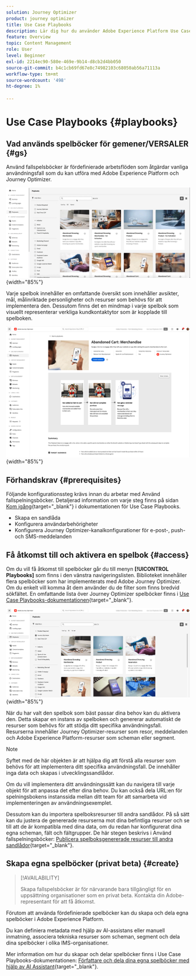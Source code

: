 ```yaml
---
solution: Journey Optimizer
product: journey optimizer
title: Use Case Playbooks
description: Lär dig hur du använder Adobe Experience Platform Use Case Playbooks med Adobe Journeys Optimizer.
feature: Overview
topic: Content Management
role: User
level: Beginner
exl-id: 2214ec90-580e-469e-9b14-d8cb2d4bb050
source-git-commit: b4c1cb69fd67e8c74982103c68050ab56a71113a
workflow-type: tm+mt
source-wordcount: '498'
ht-degree: 1%

---
```


# Use Case Playbooks {#playbooks}

## Vad används spelböcker för gemener/VERSALER {#gs}

Använd fallspelsböcker är fördefinierade arbetsflöden som åtgärdar vanliga användningsfall som du kan utföra med Adobe Experience Platform och Journey Optimizer.

![animerad bild med Use Case Playbooks](../rn/assets/do-not-localize/playbooks.gif){width="85%"}

Varje spelbok innehåller en omfattande översikt som innehåller avsikter, mål, målinriktade personligheter och resurser som behövs för att implementera den. Dessutom finns det en mindmap i varje spelbok som visuellt representerar verkliga kundkontaktytor som är kopplade till spelboken.

![Övergiven spelningsbok för kundvagn visas i vyn Upptäck spelningsböcker](assets/playbooks-detail.png){width="85%"}

## Förhandskrav {#prerequisites}

Följande konfigurationssteg krävs innan du arbetar med Använd fallspelningsböcker. Detaljerad information om varje steg finns på sidan [Kom igång](https://experienceleague.adobe.com/docs/experience-platform/use-case-playbooks/playbooks/get-started.html){target="_blank"} i dokumentationen för Use Case Playbooks.

* Skapa en sandlåda
* Konfigurera användarbehörigheter
* Konfigurera Journey Optimizer-kanalkonfigurationer för e-post-, push- och SMS-meddelanden

## Få åtkomst till och aktivera en spelbok {#access}

Om du vill få åtkomst till spelböcker går du till menyn **[!UICONTROL Playbooks]** som finns i den vänstra navigeringslisten. Biblioteket innehåller flera spelböcker som har implementerats med Adobe Journey Optimizer. Om du enkelt vill komma åt dem använder du de filter som finns bredvid sökfältet. En omfattande lista över Journey Optimizer spelböcker finns i [Use Case Playbooks-dokumentationen](https://experienceleague.adobe.com/docs/experience-platform/use-case-playbooks/playbooks/playbooks-list.html){target="_blank"}.

![Spelningsbokslista med filterruta öppnad](assets/playbooks-filter.png){width="85%"}

När du har valt den spelbok som bäst passar dina behov kan du aktivera den. Detta skapar en instans av spelboken och genererar automatiskt de resurser som behövs för att stödja ditt specifika användningsfall. Resurserna innehåller Journey Optimizer-resurser som resor, meddelanden och Adobe Experience Platform-resurser som scheman eller segment.

>[!NOTE]
>
>Syftet med de här objekten är att hjälpa dig att förstå alla resurser som behövs för att implementera ditt specifika användningsfall. De innehåller inga data och skapas i utvecklingssandlådor.

Om du vill implementera ditt användningssätt kan du navigera till varje objekt för att anpassa det efter dina behov. Du kan också dela URL:en för spelningsbokens instanssida mellan ditt team för att samarbeta vid implementeringen av användningsexemplet.

Dessutom kan du importera spelboksresurser till andra sandlådor. På så sätt kan du justera de genererade resurserna mot dina befintliga resurser och se till att de är kompatibla med dina data, om du redan har konfigurerat dina egna scheman, fält och fältgrupper. De här stegen beskrivs i Använd fallspelningsböcker: [Publicera spelboksgenererade resurser till andra sandlådor](https://experienceleague.adobe.com/docs/experience-platform/use-case-playbooks/playbooks/data-awareness.html){target="_blank"}.

## Skapa egna spelböcker (privat beta) {#create}

>[!AVAILABILITY]
>
>Skapa fallspelsböcker är för närvarande bara tillgängligt för en uppsättning organisationer som en privat beta. Kontakta din Adobe-representant för att få åtkomst.

Förutom att använda fördefinierade spelböcker kan du skapa och dela egna spelböcker i Adobe Experience Platform.

Du kan definiera metadata med hjälp av AI-assistans eller manuell inmatning, associera tekniska resurser som scheman, segment och dela dina spelböcker i olika IMS-organisationer.

Mer information om hur du skapar och delar spelböcker finns i Use Case Playbooks-dokumentationen: [Författare och dela dina egna spelböcker med hjälp av AI Assistant](https://experienceleague.adobe.com/docs/experience-platform/use-case-playbooks/playbooks/author.html?lang=en#sharing-playbooks-sandboxes){target="_blank"}.
